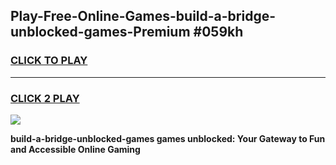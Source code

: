 
## Play-Free-Online-Games-build-a-bridge-unblocked-games-Premium #059kh
<h3>
<a href="https://premium.freeplayer.one?title=build-a-bridge-unblocked-games&ref=8M">CLICK TO PLAY</a></h3>
<hr>

<h3>
<a href="https://premium.freeplayer.one?title=build-a-bridge-unblocked-games&ref=8M">CLICK 2 PLAY</a>
  
</h3>

<a href="https://premium.freeplayer.one?title=build-a-bridge-unblocked-games&ref=8M"><img src="https://clearcache.store/games.png"></a>


**build-a-bridge-unblocked-games games unblocked: Your Gateway to Fun and Accessible Online Gaming**
